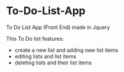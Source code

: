 # To-Do-List-App
To Do List App (Front End) made in Jquery

This To Do list features:
* create a new list and adding new list items
* editing lists and list items
* deleting lists and their list items
